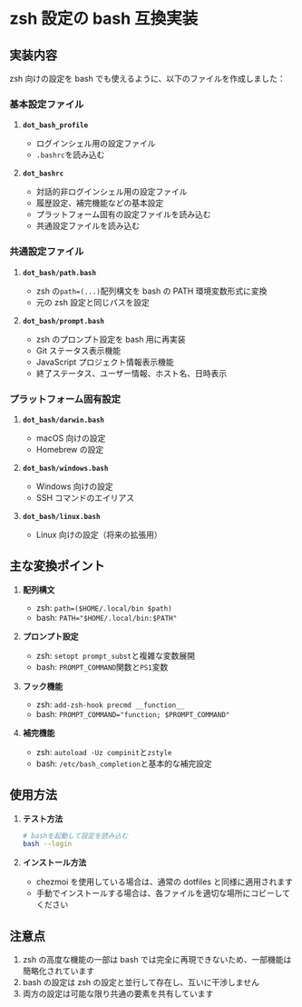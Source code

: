 # zsh 設定の bash 互換実装

## 実装内容

zsh 向けの設定を bash でも使えるように、以下のファイルを作成しました：

### 基本設定ファイル

1. **`dot_bash_profile`**

   - ログインシェル用の設定ファイル
   - `.bashrc`を読み込む

2. **`dot_bashrc`**
   - 対話的非ログインシェル用の設定ファイル
   - 履歴設定、補完機能などの基本設定
   - プラットフォーム固有の設定ファイルを読み込む
   - 共通設定ファイルを読み込む

### 共通設定ファイル

1. **`dot_bash/path.bash`**

   - zsh の`path=(...)`配列構文を bash の PATH 環境変数形式に変換
   - 元の zsh 設定と同じパスを設定

2. **`dot_bash/prompt.bash`**
   - zsh のプロンプト設定を bash 用に再実装
   - Git ステータス表示機能
   - JavaScript プロジェクト情報表示機能
   - 終了ステータス、ユーザー情報、ホスト名、日時表示

### プラットフォーム固有設定

1. **`dot_bash/darwin.bash`**

   - macOS 向けの設定
   - Homebrew の設定

2. **`dot_bash/windows.bash`**

   - Windows 向けの設定
   - SSH コマンドのエイリアス

3. **`dot_bash/linux.bash`**
   - Linux 向けの設定（将来の拡張用）

## 主な変換ポイント

1. **配列構文**

   - zsh: `path=($HOME/.local/bin $path)`
   - bash: `PATH="$HOME/.local/bin:$PATH"`

2. **プロンプト設定**

   - zsh: `setopt prompt_subst`と複雑な変数展開
   - bash: `PROMPT_COMMAND`関数と`PS1`変数

3. **フック機能**

   - zsh: `add-zsh-hook precmd __function__`
   - bash: `PROMPT_COMMAND="function; $PROMPT_COMMAND"`

4. **補完機能**
   - zsh: `autoload -Uz compinit`と`zstyle`
   - bash: `/etc/bash_completion`と基本的な補完設定

## 使用方法

1. **テスト方法**

   ```bash
   # bashを起動して設定を読み込む
   bash --login
   ```

2. **インストール方法**
   - chezmoi を使用している場合は、通常の dotfiles と同様に適用されます
   - 手動でインストールする場合は、各ファイルを適切な場所にコピーしてください

## 注意点

1. zsh の高度な機能の一部は bash では完全に再現できないため、一部機能は簡略化されています
2. bash の設定は zsh の設定と並行して存在し、互いに干渉しません
3. 両方の設定は可能な限り共通の要素を共有しています
